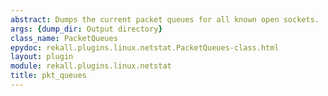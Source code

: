 ```yaml
---
abstract: Dumps the current packet queues for all known open sockets.
args: {dump_dir: Output directory}
class_name: PacketQueues
epydoc: rekall.plugins.linux.netstat.PacketQueues-class.html
layout: plugin
module: rekall.plugins.linux.netstat
title: pkt_queues
---
```


